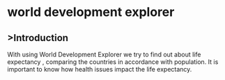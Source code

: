 # world development explorer
## >Introduction
With using World Development Explorer we try to find out about life expectancy , comparing the countries in accordance with population. It is important to know how health issues impact the life expectancy.
